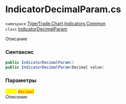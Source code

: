 
# IndicatorDecimalParam.cs
`namespace` [TigerTrade.Chart](../../../TigerTrade.Chart.md).[Indicators](../../../TigerTrade.Chart/Indicators.md).[Common](../../../TigerTrade.Chart/Indicators/Common.md)  
    `class` [IndicatorDecimalParam](../../IndicatorDecimalParam.cs.md)

Описание

### Синтаксис
```csharp
public IndicatorDecimalParam()
public IndicatorDecimalParam(Decimal value)
```

### Параметры  
<mark style="color:yellow;">`value`</mark> <mark style="color:red;">*`Decimal`*</mark>  
 *Описание*  
  

                    
                    